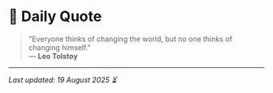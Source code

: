 # 📜 Daily Quote

> "Everyone thinks of changing the world, but no one thinks of changing himself."  
> — **Leo Tolstoy**

---

_Last updated: 19 August 2025 ⏳_
